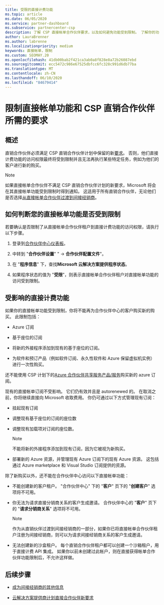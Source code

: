 ```yaml
---
title: 受限的直接计费功能
ms.topic: article
ms.date: 06/05/2020
ms.service: partner-dashboard
ms.subservice: partnercenter-csp
description: 了解 CSP 直接帐单合作伙伴要求，以及如何避免功能受到限制。 了解你的功能是否受到限制。
author: LauraBrenner
ms.author: labrenne
ms.localizationpriority: medium
keywords: 直接帐单，限制
ms.custom: SEOMAY.20
ms.openlocfilehash: 41db00bab2f421ca3ab0a8f828e8a72b26087ebd
ms.sourcegitcommit: ecc5472c986e67525dbfcc6fc328c991d6db77ba
ms.translationtype: MT
ms.contentlocale: zh-CN
ms.lasthandoff: 06/10/2020
ms.locfileid: "84679414"
---
```

# <a name="restricted-direct-bill-capabilities-and-the-requirements-needed-for-csp-direct-bill-partners"></a>限制直接帐单功能和 CSP 直销合作伙伴所需的要求  

## <a name="overview"></a>概述

直销合作伙伴必须满足 CSP 直销合作伙伴计划中保留的新[要求](direct-partner-new-requirements.md)。 否则，他们直接计费功能的访问权限最终将受到限制并且无法再执行某些特定任务，例如为他们的客户进行新的购买。

> [!Note]
> 如果直接帐单合作伙伴不满足 CSP 直销合作伙伴计划的新要求，Microsoft 将会在其直接帐单功能受到限制时得到通知。 这适用于所有直销合作伙伴，无论他们是否选择[从直接帐单合作伙伴过渡到间接经销商](transition-direct-to-indirect.md)。  

## <a name="how-to-tell-if-your-direct-bill-capabilities-has-been-restricted"></a>如何判断您的直接帐单功能是否受到限制

若要确认是否限制了从直接帐单合作伙伴租户到直接计费功能的访问权限，请执行以下步骤。

1. 登录到[合作伙伴中心仪表板](https://partner.microsoft.com/dashboard)。

2. 中转到 "**合作伙伴设置**" "  ->  **合作伙伴配置文件**"。

3. 在 "**程序信息**" 下，查找**Microsoft 云解决方案提供程序状态**。

4. 如果程序状态的值为 "**受限**"，则表示直接帐单合作伙伴租户对直接帐单功能的访问受到限制。

## <a name="affected-direct-bill-capabilities"></a>受影响的直接计费功能

如果你的直接帐单功能受到限制，你将不能再为合作伙伴中心的客户购买新的购买。 此限制包括：

- Azure 订阅

- 基于座位的订阅

- 将新的外接程序添加到现有的基于座位的订阅。

- 为软件和预订产品（例如软件订阅、永久性软件和 Azure 保留虚拟机实例）进行一次性购买。

还不能使用 CSP 计划下的[Azure 合作伙伴共享服务产品/服务](shared-services.md)购买新的 azure 订阅。

现有的直接帐单订阅不受影响。 它们仍有效并且是 autorenewed 的。 在取消之前，你将继续直接向 Microsoft 收取费用。 你仍可通过以下方式管理现有订阅：

- 挂起现有订阅

- 调整现有基于座位的订阅的座位数

- 调整现有加载项对订阅的座位数。 
 
    >[!Note] 
    >不能将新的外接程序添加到现有订阅，因为它被视为新购买。

- 部署新的 Azure 资源，并管理现有 Azure 订阅下的现有 Azure 资源。 这包括通过 Azure marketplace 和 Visual Studio 订阅提供的资源。

除了新购买以外，还不能在合作伙伴中心访问以下直接帐单功能：

- 不能创建新的客户租户。 "合作伙伴中心" 下的 "**客户**" 页下的 "**创建客户**" 选项将不可用。

- 你无法为请求直接分销商关系的客户生成邀请。 合作伙伴中心的 "**客户**" 页下的 "**请求分销商关系**" 选项将不可用。

    >[!NOTE]
    >作为从直销伙伴过渡到间接经销商的一部分，如果你已将直接帐单合作伙伴租户注册为间接经销商，则可以为请求间接经销商关系的客户生成邀请。

- 无法创建新的沙盒租户。 每个直销合作伙伴租户都可以创建一个沙箱租户，用于直接计费 API 集成。 如果你以前未创建过此帐户，则在直接获得帐单合作伙伴功能限制后，不允许这样做。  

## <a name="next-steps"></a>后续步骤

- [成为间接经销商的其他信息](https://assetsprod.microsoft.com/csp-directbill-to-indirect-transition.pdf)

- [云解决方案提供商计划直接合作伙伴新要求](direct-partner-new-requirements.md)